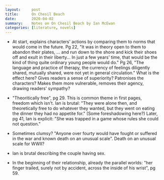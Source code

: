 ```yaml
---
layout:     post
title:      On Chesil Beach
date:       2020-04-02
summary:    Notes on On Chesil Beach by Ian McEwan
categories: [literature, novels]
---
```


- At start, explains characters' actions by comparing them to norms that would come in the future. Pg 22, "It was in theory open to them to abandon their plates, ... and run down to the shore and kick their shoes off and exult in their liberty... In just a few years' time, that would be the kind of thing quite ordinary young people would do." Pg 26, "The language and practice of therapy, the currency of feelings diligently shared, mutually shared, were not yet in general circulation." What is the effect here? Gives readers a sense of superiority? Patronises the characters? Makes them more vulnerable, removes their agency, drawing readers' sympathy?

- "Theoritically free", pg 29. This is common theme in first pages, freedom which isn't. Ian is brutal: "They were alone then, and theoretically free to do whatever they wanted, but they went on eating the dinner they had no appetite for." (Some foreshadowing here?) Later, pg 41, Ian is explicit: "She was trapped in a game whose rules she could not question."

- Sometimes clumsy? "Anyone over fourty would have fought or suffered in the war and known death on an unusual scale". Death on an unusual scale for WWII?

- Ian is brutal describing the couple having sex.

- In the beginning of their relationship, already the parallel worlds: "her finger trailed, surely not by accident, across the inside of his wrist", pg 59.

